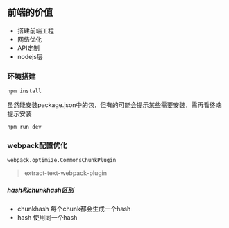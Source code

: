 ## 前端的价值

- 搭建前端工程
- 网络优化
- API定制
- nodejs层

### 环境搭建

```
npm install
```

虽然能安装package.json中的包，但有的可能会提示某些需要安装，需再看终端提示安装

```
npm run dev
```

### webpack配置优化
`webpack.optimize.CommonsChunkPlugin`

> extract-text-webpack-plugin

##### hash和chunkhash区别
- chunkhash 每个chunk都会生成一个hash
- hash 使用同一个hash